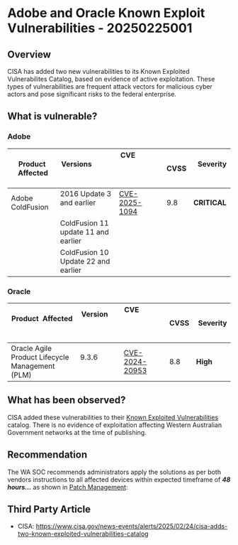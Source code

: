 # Adobe and Oracle Known Exploit Vulnerabilities - 20250225001

## Overview

CISA has added two new vulnerabilities to its Known Exploited Vulnerabilites Catalog, based on evidence of active exploitation. These types of vulnerabilities are frequent attack vectors for malicious cyber actors and pose significant risks to the federal enterprise.

## What is vulnerable?

### Adobe

| Product  Affected | Versions                                   | CVE                                                             | CVSS |   Severity   |
| ----------------- | ------------------------------------------ | --------------------------------------------------------------- | ---- | ------------ |
| Adobe ColdFusion  | 2016 Update 3 and earlier                  | [CVE-2025-1094](https://nvd.nist.gov/vuln/detail/CVE-2025-1094) | 9.8  | **CRITICAL** |
|  | ColdFusion 11 update 11 and earlier |  |  |  |
|  | ColdFusion 10 Update 22 and earlier |  |  |  |

### Oracle

| Product  Affected   | Version                                    | CVE                                                             | CVSS  |  Severity |
| ------------------- | ------------------------------------------ | --------------------------------------------------------------- | ----- | --------- |
| Oracle Agile Product Lifecycle Management (PLM) | 9.3.6          | [CVE-2024-20953](https://nvd.nist.gov/vuln/detail/CVE-2024-20953) | 8.8 | **High**  |

## What has been observed?

CISA added these vulnerabilities to their [Known Exploited Vulnerabilities](https://www.cisa.gov/known-exploited-vulnerabilities-catalog) catalog. There is no evidence of exploitation affecting Western Australian Government networks at the time of publishing.

## Recommendation

The WA SOC recommends administrators apply the solutions as per both vendors instructions to all affected devices within expected timeframe of ***48 hours...*** as shown in [Patch Management](../guidelines/patch-management.md):

## Third Party Article

- CISA: <https://www.cisa.gov/news-events/alerts/2025/02/24/cisa-adds-two-known-exploited-vulnerabilities-catalog>